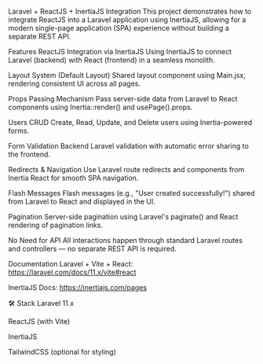 Laravel + ReactJS + InertiaJS Integration
This project demonstrates how to integrate ReactJS into a Laravel application using InertiaJS, allowing for a modern single-page application (SPA) experience without building a separate REST API.

Features
ReactJS Integration via InertiaJS
Using InertiaJS to connect Laravel (backend) with React (frontend) in a seamless monolith.

Layout System (Default Layout)
Shared layout component using Main.jsx, rendering consistent UI across all pages.

Props Passing Mechanism
Pass server-side data from Laravel to React components using Inertia::render() and usePage().props.

Users CRUD
Create, Read, Update, and Delete users using Inertia-powered forms.

Form Validation
Backend Laravel validation with automatic error sharing to the frontend.

Redirects & Navigation
Use Laravel route redirects and <Link> components from Inertia React for smooth SPA navigation.

Flash Messages
Flash messages (e.g., "User created successfully!") shared from Laravel to React and displayed in the UI.

Pagination
Server-side pagination using Laravel's paginate() and React rendering of pagination links.

No Need for API
All interactions happen through standard Laravel routes and controllers — no separate REST API is required.

Documentation
Laravel + Vite + React: https://laravel.com/docs/11.x/vite#react

InertiaJS Docs: https://inertiajs.com/pages

🛠 Stack
Laravel 11.x

ReactJS (with Vite)

InertiaJS

TailwindCSS (optional for styling)

